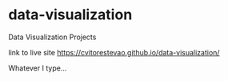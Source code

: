# data-visualization
Data Visualization Projects

link to live site https://cvitorestevao.github.io/data-visualization/

Whatever I type...
